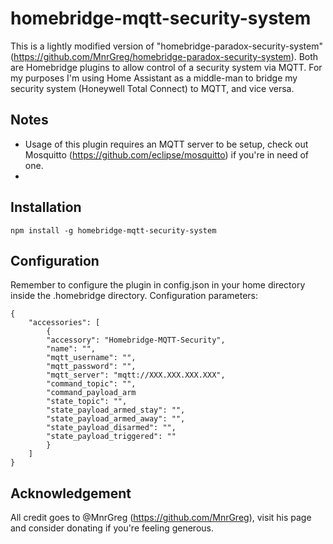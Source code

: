 # homebridge-mqtt-security-system

This is a lightly modified version of "homebridge-paradox-security-system" (https://github.com/MnrGreg/homebridge-paradox-security-system). Both are Homebridge plugins to allow control of a security system via MQTT. For my purposes I'm using Home Assistant as a middle-man to bridge my security system (Honeywell Total Connect) to MQTT, and vice versa.

## Notes
- Usage of this plugin requires an MQTT server to be setup, check out Mosquitto (https://github.com/eclipse/mosquitto) if you're in need of one.
- 

## Installation

    npm install -g homebridge-mqtt-security-system

## Configuration
Remember to configure the plugin in config.json in your home directory inside the .homebridge directory. Configuration parameters:

    {
        "accessories": [
            {
            "accessory": "Homebridge-MQTT-Security",
            "name": "",
            "mqtt_username": "",
            "mqtt_password": "",
            "mqtt_server": "mqtt://XXX.XXX.XXX.XXX",
            "command_topic": "",
            "command_payload_arm
            "state_topic": "",
            "state_payload_armed_stay": "",
            "state_payload_armed_away": "",
            "state_payload_disarmed": "",
            "state_payload_triggered": ""
            }
        ]
    }

## Acknowledgement
All credit goes to @MnrGreg (https://github.com/MnrGreg), visit his page and consider donating if you're feeling generous.
